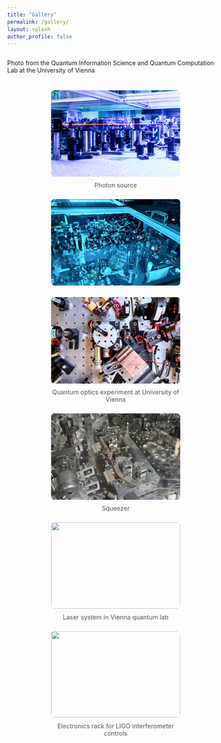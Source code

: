 ```yaml
---
title: "Gallery"
permalink: /gallery/
layout: splash
author_profile: false
---
```


<style>
.gallery-grid {
  display: flex;
  flex-wrap: wrap;
  gap: 24px;
  justify-content: center;
}
.gallery-grid figure {
  width: 300px;
  margin: 0;
  text-align: center;
}
.gallery-grid img {
  width: 100%;
  height: 200px;
  object-fit: cover;
  border-radius: 8px;
}
.gallery-grid figcaption {
  font-size: 0.9rem;
  margin-top: 8px;
  color: #555;
}
</style>

<div class="gallery-grid">

<p class="caption-above">
  Photo from the Quantum Information Science and Quantum Computation Lab at the University of Vienna
</p>

  <figure>
    <img src="/assets/images/vienna_lab1.jpg">
    <figcaption>Photon source</figcaption>
  </figure>

  <figure>
    <img src="/assets/images/vienna_lab3.jpg">
  </figure>

  <figure>
    <img src="assets/images/vienna_lab4.jpg">
    <figcaption>Quantum optics experiment at University of Vienna</figcaption>
  </figure>

  <figure>
    <img src="assets/images/mit_sqz1.jpg">
    <figcaption>Squeezer</figcaption>
  </figure>

  <figure>
    <img src="assets/images/vienna3.jpg" >
    <figcaption>Laser system in Vienna quantum lab</figcaption>
  </figure>

  <figure>
    <img src="assets/images/ligo3.jpg">
    <figcaption>Electronics rack for LIGO interferometer controls</figcaption>
  </figure>

</div>